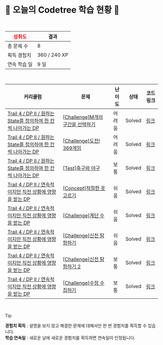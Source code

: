 # 🌲 오늘의 Codetree 학습 현황 🌲

<br />

| <span style="color:red;display:block;text-align:center;"> **성취도**</span> | 결과 |
|---|---|
| 총 문제 수 | 8 |
| 획득 경험치 | 360 / 240 XP |
| 연속 학습 일 | 9 일 |

<br />

|커리큘럼|문제|난이도|상태|코드 링크|
|---|---|---|---|---|
|[Trail 4 / DP II / 원하는 State를 정의하여 한 칸씩 나아가는 DP](https://www.codetree.ai/trail-info/intermediate-low/)|[[Challenge]M개의 구간을 선택하기](https://www.codetree.ai/trails/complete/curated-cards/challenge-select-m-sections/)|어려움|Solved|[링크](https://github.com/Green-grape/codetree/blob/main/250530/M%EA%B0%9C%EC%9D%98%20%EA%B5%AC%EA%B0%84%EC%9D%84%20%EC%84%A0%ED%83%9D%ED%95%98%EA%B8%B0/select-m-sections.py)|
|[Trail 4 / DP II / 원하는 State를 정의하여 한 칸씩 나아가는 DP](https://www.codetree.ai/trail-info/intermediate-low/)|[[Challenge]도전! 369게임](https://www.codetree.ai/trails/complete/curated-cards/challenge-369-game-challenge/)|어려움|Solved|[링크](https://github.com/Green-grape/codetree/blob/main/250530/%EB%8F%84%EC%A0%84%21%20369%EA%B2%8C%EC%9E%84/369-game-challenge.py)|
|[Trail 4 / DP II / 원하는 State를 정의하여 한 칸씩 나아가는 DP](https://www.codetree.ai/trail-info/intermediate-low/)|[[Test]축구와 야구](https://www.codetree.ai/trails/complete/curated-cards/test-soccer-and-baseball/)|보통|Solved|[링크](https://github.com/Green-grape/codetree/blob/main/250530/%EC%B6%95%EA%B5%AC%EC%99%80%20%EC%95%BC%EA%B5%AC/soccer-and-baseball.py)|
|[Trail 4 / DP II / 연속적이지만 직전 상황에 영향을 받는 DP](https://www.codetree.ai/trail-info/intermediate-low/)|[[Concept]적절한 옷 고르기](https://www.codetree.ai/trails/complete/curated-cards/intro-select-proper-clothes/)|쉬움|Solved|[링크](https://github.com/Green-grape/codetree/blob/main/250530/%EC%A0%81%EC%A0%88%ED%95%9C%20%EC%98%B7%20%EA%B3%A0%EB%A5%B4%EA%B8%B0/select-proper-clothes.py)|
|[Trail 4 / DP II / 연속적이지만 직전 상황에 영향을 받는 DP](https://www.codetree.ai/trail-info/intermediate-low/)|[[Challenge]계단 수](https://www.codetree.ai/trails/complete/curated-cards/challenge-stair-number/)|쉬움|Solved|[링크](https://github.com/Green-grape/codetree/blob/main/250530/%EA%B3%84%EB%8B%A8%20%EC%88%98/stair-number.py)|
|[Trail 4 / DP II / 연속적이지만 직전 상황에 영향을 받는 DP](https://www.codetree.ai/trail-info/intermediate-low/)|[[Challenge]신전 탐험하기](https://www.codetree.ai/trails/complete/curated-cards/challenge-explore-temple/)|쉬움|Solved|[링크](https://github.com/Green-grape/codetree/blob/main/250530/%EC%8B%A0%EC%A0%84%20%ED%83%90%ED%97%98%ED%95%98%EA%B8%B0/explore-temple.py)|
|[Trail 4 / DP II / 연속적이지만 직전 상황에 영향을 받는 DP](https://www.codetree.ai/trail-info/intermediate-low/)|[[Challenge]신전 탐험하기 2](https://www.codetree.ai/trails/complete/curated-cards/challenge-explore-temple-2/)|보통|Solved|[링크](https://github.com/Green-grape/codetree/blob/main/250530/%EC%8B%A0%EC%A0%84%20%ED%83%90%ED%97%98%ED%95%98%EA%B8%B0%202/explore-temple-2.py)|
|[Trail 4 / DP II / 연속적이지만 직전 상황에 영향을 받는 DP](https://www.codetree.ai/trail-info/intermediate-low/)|[[Challenge]수정 수집하기](https://www.codetree.ai/trails/complete/curated-cards/challenge-collect-crystals/)|보통|Solved|[링크](https://github.com/Green-grape/codetree/blob/main/250530/%EC%88%98%EC%A0%95%20%EC%88%98%EC%A7%91%ED%95%98%EA%B8%B0/collect-crystals.py)|


<br />

> [!TIP]
> **경험치 획득** : 설명을 보지 않고 해결한 문제에 대해서만 한 번 경험치를 획득할 수 있습니다.  
> **학습 연속일** : 새로운 날에 새로운 경험치를 획득하면 연속일이 인정됩니다.

